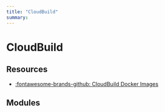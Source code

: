 ```yaml
---
title: "CloudBuild"
summary:
---
```


CloudBuild
===

Resources
---

- [:fontawesome-brands-github: CloudBuild Docker
    Images](https://github.com/aws/aws-codebuild-docker-images)
 
Modules
---

